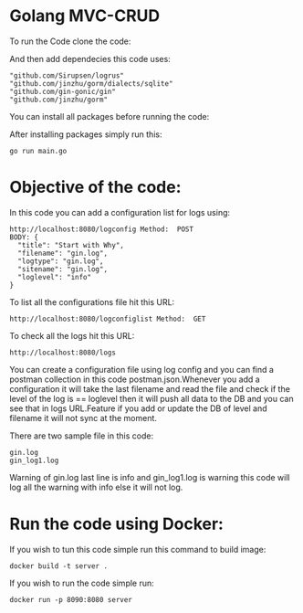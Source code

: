 # Golang MVC-CRUD

To run the Code clone the code:

And then add dependecies this code uses:

	"github.com/Sirupsen/logrus" 
	"github.com/jinzhu/gorm/dialects/sqlite"
  	"github.com/gin-gonic/gin" 
  	"github.com/jinzhu/gorm"
	
You can install all packages before running the code:

After installing packages simply run this:

	go run main.go
 
 
 # Objective of the code:
 
In this code you can add a configuration list for logs using:

	http://localhost:8080/logconfig Method:  POST
	BODY: {
	  "title": "Start with Why",
	  "filename": "gin.log",
	  "logtype": "gin.log",
	  "sitename": "gin.log",
	  "loglevel": "info"
	}
 
To list all the configurations file hit this URL:

	http://localhost:8080/logconfiglist Method:  GET

To check all the logs hit this URL:

	http://localhost:8080/logs
	
You can create a configuration file using log config and you can find a postman collection in this code postman.json.Whenever you add a configuration it will take the last filename and read the file and check if the level of the log is == loglevel then it will push all data to the DB and you can see that in logs URL.Feature if you add or update the DB of level and filename it will not sync at the moment.

There are two sample file in this code:

	gin.log
	gin_log1.log
	
Warning of gin.log last line is info and gin_log1.log  is warning this code will log all the warning with info else it will not log.

# Run the code using Docker:

If you wish to tun this code simple run this command to build image:

	docker build -t server .


If you wish to run the code simple run:

	docker run -p 8090:8080 server



